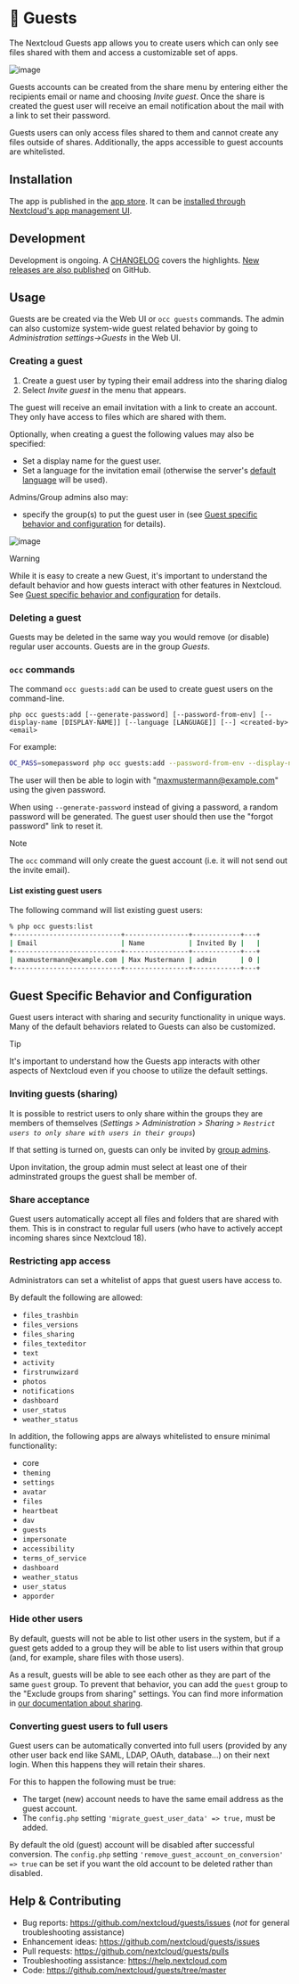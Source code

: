 # 👥 Guests

The Nextcloud Guests app allows you to create users which can only see files shared with them and access a customizable set of apps.

![image](https://github.com/nextcloud/guests/assets/1731941/e1d1f71d-458f-48c1-a837-b3c9d6d03ac3)

Guests accounts can be created from the share menu by entering either the recipients email or name and choosing *Invite guest*. Once the
share is created the guest user will receive an email notification about the mail with a link to set their password.

Guests users can only access files shared to them and cannot create any files outside of shares. Additionally, the apps accessible to guest
accounts are whitelisted.

## Installation

The app is published in the [app store](https://apps.nextcloud.com/apps/guests). It can be [installed through Nextcloud's app management UI](https://docs.nextcloud.com/server/latest/admin_manual/apps_management.html#managing-apps).

## Development

Development is ongoing. A [CHANGELOG](https://github.com/nextcloud/guests/blob/master/CHANGELOG.md) covers the highlights. [New releases are also published](https://github.com/nextcloud-releases/guests/releases) on GitHub.

## Usage

Guests are be created via the Web UI or `occ guests` commands. The admin can also customize system-wide guest related behavior by going to *Administration settings->Guests* in the Web UI.

### Creating a guest

1. Create a guest user by typing their email address into the sharing dialog
2. Select *Invite guest* in the menu that appears.

The guest will receive an email invitation with a link to create an account. They only have access to files which are shared with them.

Optionally, when creating a guest the following values may also be specified:

* Set a display name for the guest user.
* Set a language for the invitation email (otherwise the server's [default language](https://docs.nextcloud.com/server/latest/admin_manual/configuration_server/config_sample_php_parameters.html#user-experience) will be used).

Admins/Group admins also may:

* specify the group(s) to put the guest user in (see [Guest specific behavior and configuration](https://github.com/nextcloud/guests/blob/master/README.md#guest-specific-behavior-and-configuration) for details).

![image](https://github.com/nextcloud/guests/assets/1731941/68edbd4f-fedc-45f0-8241-2e1cd12d04de)

> [!WARNING]
> While it is easy to create a new Guest, it's important to understand the default behavior and how guests interact with other features in Nextcloud. See [Guest specific behavior and configuration](https://github.com/nextcloud/guests/blob/master/README.md#guest-specific-behavior-and-configuration) for details.

### Deleting a guest

Guests may be deleted in the same way you would remove (or disable) regular user accounts. Guests are in the group *Guests*.

### `occ` commands

The command `occ guests:add` can be used to create guest users on the command-line.

```
php occ guests:add [--generate-password] [--password-from-env] [--display-name [DISPLAY-NAME]] [--language [LANGUAGE]] [--] <created-by> <email>
```

For example:

```bash
OC_PASS=somepassword php occ guests:add --password-from-env --display-name "Max Mustermann" --language "de_DE" admin maxmustermann@example.com
```

The user will then be able to login with "maxmustermann@example.com" using the given password.

When using `--generate-password` instead of giving a password, a random password will be generated. The guest user should then use the "forgot password" link to reset it.

> [!NOTE]
> The `occ` command will only create the guest account (i.e. it will not send out the invite email).

#### List existing guest users

The following command will list existing guest users:
```bash
% php occ guests:list
+---------------------------+----------------+------------+---+
| Email                     | Name           | Invited By |   |
+---------------------------+----------------+------------+---+
| maxmustermann@example.com | Max Mustermann | admin      | 0 |
+---------------------------+----------------+------------+---+
```

## Guest Specific Behavior and Configuration

Guest users interact with sharing and security functionality in unique ways. Many of the default behaviors related to Guests can also be customized.

> [!TIP]
> It's important to understand how the Guests app interacts with other aspects of Nextcloud even if you choose to utilize the default settings.

### Inviting guests (sharing)

It is possible to restrict users to only share within the groups they are members of themselves (_Settings > Administration > Sharing > ```Restrict users to only share with users in their groups```_)

If that setting is turned on, guests can only be invited by [group admins](https://docs.nextcloud.com/server/latest/admin_manual/configuration_user/user_configuration.html).

Upon invitation, the group admin must select at least one of their adminstrated groups the guest shall be member of.

### Share acceptance

Guest users automatically accept all files and folders that are shared with them. This is in constract to regular full users (who have to actively accept incoming shares since Nextcloud 18).

### Restricting app access

Administrators can set a whitelist of apps that guest users have access to.

By default the following are allowed:

* `files_trashbin`
* `files_versions`
* `files_sharing`
* `files_texteditor`
* `text`
* `activity`
* `firstrunwizard`
* `photos`
* `notifications`
* `dashboard`
* `user_status`
* `weather_status`

In addition, the following apps are always whitelisted to ensure minimal functionality:

* core
* `theming`
* `settings`
* `avatar`
* `files`
* `heartbeat`
* `dav`
* `guests`
* `impersonate`
* `accessibility`
* `terms_of_service`
* `dashboard`
* `weather_status`
* `user_status`
* `apporder`

### Hide other users

By default, guests will not be able to list other users in the system, but if a guest gets added to a group they will be able
to list users within that group (and, for example, share files with those users).

As a result, guests will be able to see each other as they are part of the same `guest` group. To prevent that behavior, you can add the `guest` group to the "Exclude groups from sharing" settings. You can find more information in [our documentation about sharing](https://docs.nextcloud.com/server/21/admin_manual/configuration_files/file_sharing_configuration.html).

### Converting guest users to full users

Guest users can be automatically converted into full users (provided by any other user back end like SAML, LDAP, OAuth, database...) on their next login. When this happens they will retain their shares.

For this to happen the following must be true:

* The target (new) account needs to have the same email address as the guest account.
* The `config.php` setting `'migrate_guest_user_data' => true,` must be added.

By default the old (guest) account will be disabled after successful conversion. The `config.php` setting `'remove_guest_account_on_conversion' => true` can be set if you want the old account to be deleted rather than disabled.

## Help & Contributing

- Bug reports: https://github.com/nextcloud/guests/issues (*not* for general troubleshooting assistance)
- Enhancement ideas: https://github.com/nextcloud/guests/issues
- Pull requests: https://github.com/nextcloud/guests/pulls
- Troubleshooting assistance: https://help.nextcloud.com
- Code: https://github.com/nextcloud/guests/tree/master
